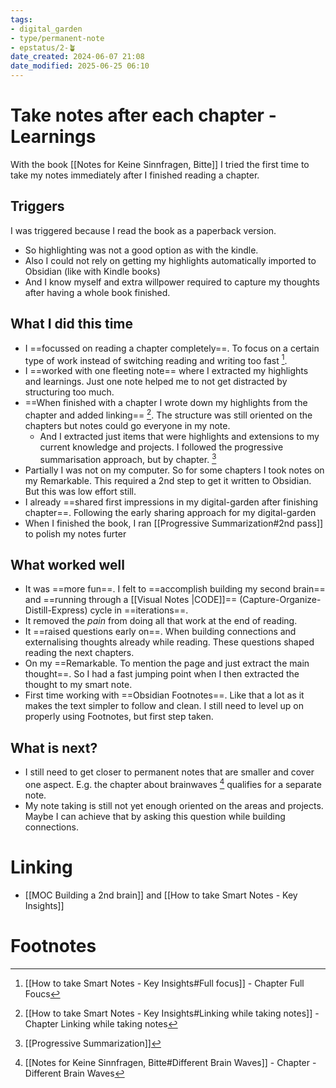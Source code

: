 ```yaml
---
tags: 
- digital_garden
- type/permanent-note
- epstatus/2-🪴
date_created: 2024-06-07 21:08
date_modified: 2025-06-25 06:10
---
```

# Take notes after each chapter - Learnings

With the book [[Notes for Keine Sinnfragen, Bitte]] I tried the first time to take my notes immediately after I finished reading a chapter. 

## Triggers

I was triggered because I read the book as a paperback version. 
+ So highlighting was not a good option as with the kindle. 
+ Also I could not rely on getting my highlights automatically imported to Obsidian (like with Kindle books)
+ And I know myself and extra willpower required to capture my thoughts after having a whole book finished.

## What I did this time

+ I ==focussed on reading a chapter completely==. To focus on a certain type of work instead of switching reading and writing too fast [^1].
+ I ==worked with one fleeting note== where I extracted my highlights and learnings. Just one note helped me to not get distracted by structuring too much.
+ ==When finished with a chapter I wrote down my highlights from the chapter and added linking== [^2]. The structure was still oriented on the chapters but notes could go everyone in my note. 
	+ And I extracted just items that were highlights and extensions to my current knowledge and projects. I followed the progressive summarisation approach, but by chapter.  [^3]
+ Partially I was not on my computer. So for some chapters I took notes on my Remarkable. This required a 2nd step to get it written to Obsidian. But this was low effort still.
+ I already ==shared first impressions in my digital-garden after finishing chapter==. Following the early sharing approach for my digital-garden
+ When I finished the book, I ran [[Progressive Summarization#2nd pass]] to polish my notes furter

## What worked well

+ It was ==more fun==. I felt to ==accomplish building my second brain== and ==running through a [[Visual Notes |CODE]]== (Capture-Organize-Distill-Express) cycle in ==iterations==. 
+ It removed the *pain* from doing all that work at the end of reading.
+ It ==raised questions early on==. When building connections and externalising thoughts already while reading. These questions shaped reading the next chapters.
+ On my ==Remarkable. To mention the page and just extract the main thought==. So I had a fast jumping point when I then extracted the thought to my smart note.
+ First time working with ==Obsidian Footnotes==. Like that a lot as it makes the text simpler to follow and clean. I still need to level up on properly using Footnotes, but first step taken.

## What is next?

+ I still need to get closer to permanent notes that are smaller and cover one aspect. E.g. the chapter about brainwaves [^4] qualifies for a separate note. 
+ My note taking is still not yet enough oriented on the areas and projects. Maybe I can achieve that by asking this question while building connections.

# Linking

+ [[MOC Building a 2nd brain]] and [[How to take Smart Notes - Key Insights]]

# Footnotes

[^1]: [[How to take Smart Notes - Key Insights#Full focus]] - Chapter Full Foucs
[^2]: [[How to take Smart Notes - Key Insights#Linking while taking notes]] - Chapter Linking while taking notes
[^3]: [[Progressive Summarization]]
[^4]: [[Notes for Keine Sinnfragen, Bitte#Different Brain Waves]] - Chapter - Different Brain Waves
